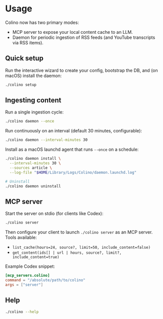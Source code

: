 # Usage

Colino now has two primary modes:

- MCP server to expose your local content cache to an LLM.
- Daemon for periodic ingestion of RSS feeds (and YouTube transcripts via RSS items).

## Quick setup

Run the interactive wizard to create your config, bootstrap the DB, and (on macOS) install the daemon:
```bash
./colino setup
```

## Ingesting content

Run a single ingestion cycle:
```bash
./colino daemon --once
```

Run continuously on an interval (default 30 minutes, configurable):
```bash
./colino daemon --interval-minutes 30
```

Install as a macOS launchd agent that runs `--once` on a schedule:
```bash
./colino daemon install \
  --interval-minutes 30 \
  --sources article \
  --log-file "$HOME/Library/Logs/Colino/daemon.launchd.log"

# Uninstall
./colino daemon uninstall
```

## MCP server

Start the server on stdio (for clients like Codex):
```bash
./colino server
```

Then configure your client to launch `./colino server` as an MCP server. Tools available:
- `list_cache(hours=24, source?, limit=50, include_content=false)`
- `get_content(ids[] | url | hours, source?, limit?, include_content=true)`

Example Codex snippet:
```toml
[mcp_servers.colino]
command = "/absolute/path/to/colino"
args = ["server"]
```

## Help
```bash
./colino --help
```
